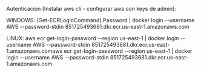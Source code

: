 Autenticacion (Instalar aws cli - configurar aws con keys de admin):

  WINDOWS: (Get-ECRLoginCommand).Password | docker login --username AWS --password-stdin 851725493681.dkr.ecr.us-east-1.amazonaws.com
  
  LINUX: aws ecr get-login-password --region us-east-1 | docker login --username AWS --password-stdin 851725493681.dkr.ecr.us-east-1.amazonaws.comaws ecr get-login-password --region us-east-1 | docker login --username AWS --password-stdin 851725493681.dkr.ecr.us-east-1.amazonaws.com